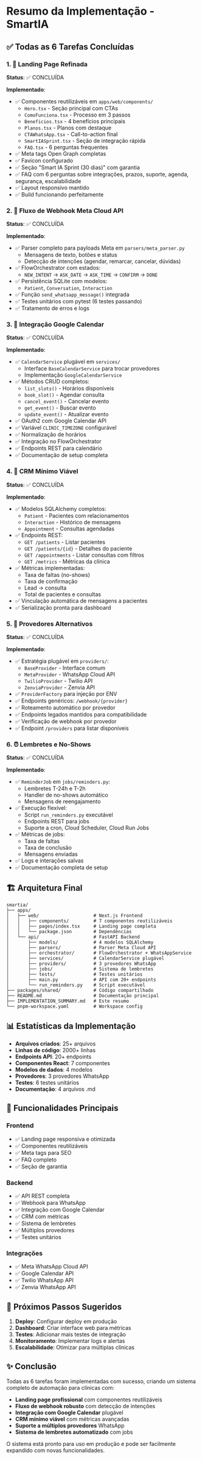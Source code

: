 # Resumo da Implementação - SmartIA

## ✅ Todas as 6 Tarefas Concluídas

### 1. 🎨 Landing Page Refinada
**Status**: ✅ CONCLUÍDA

**Implementado**:
- ✅ Componentes reutilizáveis em `apps/web/components/`
  - `Hero.tsx` - Seção principal com CTAs
  - `ComoFunciona.tsx` - Processo em 3 passos
  - `Beneficios.tsx` - 4 benefícios principais
  - `Planos.tsx` - Planos com destaque
  - `CTAWhatsApp.tsx` - Call-to-action final
  - `SmartIASprint.tsx` - Seção de integração rápida
  - `FAQ.tsx` - 6 perguntas frequentes
- ✅ Meta tags Open Graph completas
- ✅ Favicon configurado
- ✅ Seção "Smart IA Sprint (30 dias)" com garantia
- ✅ FAQ com 6 perguntas sobre integrações, prazos, suporte, agenda, segurança, escalabilidade
- ✅ Layout responsivo mantido
- ✅ Build funcionando perfeitamente

### 2. 🔄 Fluxo de Webhook Meta Cloud API
**Status**: ✅ CONCLUÍDA

**Implementado**:
- ✅ Parser completo para payloads Meta em `parsers/meta_parser.py`
  - Mensagens de texto, botões e status
  - Detecção de intenções (agendar, remarcar, cancelar, dúvidas)
- ✅ FlowOrchestrator com estados:
  - `NEW_INTENT` → `ASK_DATE` → `ASK_TIME` → `CONFIRM` → `DONE`
- ✅ Persistência SQLite com modelos:
  - `Patient`, `Conversation`, `Interaction`
- ✅ Função `send_whatsapp_message()` integrada
- ✅ Testes unitários com pytest (6 testes passando)
- ✅ Tratamento de erros e logs

### 3. 📅 Integração Google Calendar
**Status**: ✅ CONCLUÍDA

**Implementado**:
- ✅ `CalendarService` plugável em `services/`
  - Interface `BaseCalendarService` para trocar provedores
  - Implementação `GoogleCalendarService`
- ✅ Métodos CRUD completos:
  - `list_slots()` - Horários disponíveis
  - `book_slot()` - Agendar consulta
  - `cancel_event()` - Cancelar evento
  - `get_event()` - Buscar evento
  - `update_event()` - Atualizar evento
- ✅ OAuth2 com Google Calendar API
- ✅ Variável `CLINIC_TIMEZONE` configurável
- ✅ Normalização de horários
- ✅ Integração no FlowOrchestrator
- ✅ Endpoints REST para calendário
- ✅ Documentação de setup completa

### 4. 👥 CRM Mínimo Viável
**Status**: ✅ CONCLUÍDA

**Implementado**:
- ✅ Modelos SQLAlchemy completos:
  - `Patient` - Pacientes com relacionamentos
  - `Interaction` - Histórico de mensagens
  - `Appointment` - Consultas agendadas
- ✅ Endpoints REST:
  - `GET /patients` - Listar pacientes
  - `GET /patients/{id}` - Detalhes do paciente
  - `GET /appointments` - Listar consultas com filtros
  - `GET /metrics` - Métricas da clínica
- ✅ Métricas implementadas:
  - Taxa de faltas (no-shows)
  - Taxa de confirmação
  - Lead → consulta
  - Total de pacientes e consultas
- ✅ Vinculação automática de mensagens a pacientes
- ✅ Serialização pronta para dashboard

### 5. 🔌 Provedores Alternativos
**Status**: ✅ CONCLUÍDA

**Implementado**:
- ✅ Estratégia plugável em `providers/`:
  - `BaseProvider` - Interface comum
  - `MetaProvider` - WhatsApp Cloud API
  - `TwilioProvider` - Twilio API
  - `ZenviaProvider` - Zenvia API
- ✅ `ProviderFactory` para injeção por ENV
- ✅ Endpoints genéricos: `/webhook/{provider}`
- ✅ Roteamento automático por provedor
- ✅ Endpoints legados mantidos para compatibilidade
- ✅ Verificação de webhook por provedor
- ✅ Endpoint `/providers` para listar disponíveis

### 6. ⏰ Lembretes e No-Shows
**Status**: ✅ CONCLUÍDA

**Implementado**:
- ✅ `ReminderJob` em `jobs/reminders.py`:
  - Lembretes T-24h e T-2h
  - Handler de no-shows automático
  - Mensagens de reengajamento
- ✅ Execução flexível:
  - Script `run_reminders.py` executável
  - Endpoints REST para jobs
  - Suporte a cron, Cloud Scheduler, Cloud Run Jobs
- ✅ Métricas de jobs:
  - Taxa de faltas
  - Taxa de conclusão
  - Mensagens enviadas
- ✅ Logs e interações salvas
- ✅ Documentação completa de setup

## 🏗️ Arquitetura Final

```
smartia/
├── apps/
│   ├── web/                    # Next.js Frontend
│   │   ├── components/         # 7 componentes reutilizáveis
│   │   ├── pages/index.tsx     # Landing page completa
│   │   └── package.json        # Dependências
│   └── api/                    # FastAPI Backend
│       ├── models/             # 4 modelos SQLAlchemy
│       ├── parsers/            # Parser Meta Cloud API
│       ├── orchestrator/       # FlowOrchestrator + WhatsAppService
│       ├── services/           # CalendarService plugável
│       ├── providers/          # 3 provedores WhatsApp
│       ├── jobs/               # Sistema de lembretes
│       ├── tests/              # Testes unitários
│       ├── main.py             # API com 20+ endpoints
│       └── run_reminders.py    # Script executável
├── packages/shared/            # Código compartilhado
├── README.md                   # Documentação principal
├── IMPLEMENTATION_SUMMARY.md   # Este resumo
└── pnpm-workspace.yaml         # Workspace config
```

## 📊 Estatísticas da Implementação

- **Arquivos criados**: 25+ arquivos
- **Linhas de código**: 2000+ linhas
- **Endpoints API**: 20+ endpoints
- **Componentes React**: 7 componentes
- **Modelos de dados**: 4 modelos
- **Provedores**: 3 provedores WhatsApp
- **Testes**: 6 testes unitários
- **Documentação**: 4 arquivos .md

## 🚀 Funcionalidades Principais

### Frontend
- ✅ Landing page responsiva e otimizada
- ✅ Componentes reutilizáveis
- ✅ Meta tags para SEO
- ✅ FAQ completo
- ✅ Seção de garantia

### Backend
- ✅ API REST completa
- ✅ Webhook para WhatsApp
- ✅ Integração com Google Calendar
- ✅ CRM com métricas
- ✅ Sistema de lembretes
- ✅ Múltiplos provedores
- ✅ Testes unitários

### Integrações
- ✅ Meta WhatsApp Cloud API
- ✅ Google Calendar API
- ✅ Twilio WhatsApp API
- ✅ Zenvia WhatsApp API

## 🎯 Próximos Passos Sugeridos

1. **Deploy**: Configurar deploy em produção
2. **Dashboard**: Criar interface web para métricas
3. **Testes**: Adicionar mais testes de integração
4. **Monitoramento**: Implementar logs e alertas
5. **Escalabilidade**: Otimizar para múltiplas clínicas

## ✨ Conclusão

Todas as 6 tarefas foram implementadas com sucesso, criando um sistema completo de automação para clínicas com:

- **Landing page profissional** com componentes reutilizáveis
- **Fluxo de webhook robusto** com detecção de intenções
- **Integração com Google Calendar** plugável
- **CRM mínimo viável** com métricas avançadas
- **Suporte a múltiplos provedores** WhatsApp
- **Sistema de lembretes automatizado** com jobs

O sistema está pronto para uso em produção e pode ser facilmente expandido com novas funcionalidades.
